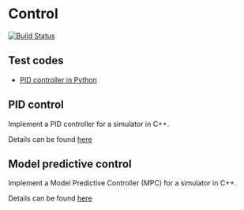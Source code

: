 # Control

[![Build Status](https://travis-ci.com/zhujun98/control.svg?branch=master)](https://travis-ci.com/zhujun98/control)


## Test  codes

- [PID controller in Python](./ToyController)

## PID control

Implement a PID controller for a simulator in C++.

Details can be found [here](./PID-Controller)

## Model predictive control

Implement a Model Predictive Controller (MPC) for a simulator in C++.

Details can be found [here](./MPC-Controller)
